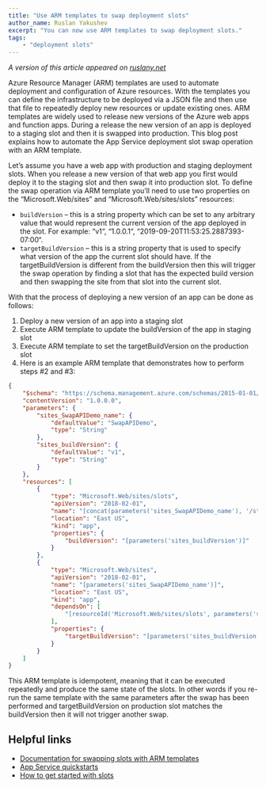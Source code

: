 ```yaml
---
title: "Use ARM templates to swap deployment slots"
author_name: Ruslan Yakushev
excerpt: "You can now use ARM templates to swap deployment slots."
tags:
    - "deployment slots"
---
```


*A version of this article appeared on [ruslany.net](https://ruslany.net/2019/10/using-arm-template-to-swap-app-service-deployment-slots/)*

Azure Resource Manager (ARM) templates are used to automate deployment and configuration of Azure resources. With the templates you can define the infrastructure to be deployed via a JSON file and then use that file to repeatedly deploy new resources or update existing ones. ARM templates are widely used to release new versions of the Azure web apps and function apps. During a release the new version of an app is deployed to a staging slot and then it is swapped into production. This blog post explains how to automate the App Service deployment slot swap operation with an ARM template.

Let’s assume you have a web app with production and staging deployment slots. When you release a new version of that web app you first would deploy it to the staging slot and then swap it into production slot. To define the swap operation via ARM template you’ll need to use two properties on the “Microsoft.Web/sites” and “Microsoft.Web/sites/slots” resources:

- `buildVersion` – this is a string property which can be set to any arbitrary value that would represent the current version of the app deployed in the slot. For example: “v1“, “1.0.0.1“, “2019-09-20T11:53:25.2887393-07:00“.
- `targetBuildVersion` – this is a string property that is used to specify what version of the app the current slot should have. If the targetBuildVersion is different from the buildVersion then this will trigger the swap operation by finding a slot that has the expected build version and then swapping the site from that slot into the current slot.

With that the process of deploying a new version of an app can be done as follows:

1. Deploy a new version of an app into a staging slot
1. Execute ARM template to update the buildVersion of the app in staging slot
1. Execute ARM template to set the targetBuildVersion on the production slot
1. Here is an example ARM template that demonstrates how to perform steps #2 and #3:

```json
{
    "$schema": "https://schema.management.azure.com/schemas/2015-01-01/deploymentTemplate.json#",
    "contentVersion": "1.0.0.0",
    "parameters": {
        "sites_SwapAPIDemo_name": {
            "defaultValue": "SwapAPIDemo",
            "type": "String"
        },
        "sites_buildVersion": {
            "defaultValue": "v1",
            "type": "String"
        }
    },
    "resources": [
        {
            "type": "Microsoft.Web/sites/slots",
            "apiVersion": "2018-02-01",
            "name": "[concat(parameters('sites_SwapAPIDemo_name'), '/staging')]",
            "location": "East US",
            "kind": "app",
            "properties": {
                "buildVersion": "[parameters('sites_buildVersion')]"
            }
        },
        {
            "type": "Microsoft.Web/sites",
            "apiVersion": "2018-02-01",
            "name": "[parameters('sites_SwapAPIDemo_name')]",
            "location": "East US",
            "kind": "app",
            "dependsOn": [
                "[resourceId('Microsoft.Web/sites/slots', parameters('sites_SwapAPIDemo_name'), 'staging')]"
            ],
            "properties": {
                "targetBuildVersion": "[parameters('sites_buildVersion')]"
            }
        }
    ]
}
```

This ARM template is idempotent, meaning that it can be executed repeatedly and produce the same state of the slots. In other words if you re-run the same template with the same parameters after the swap has been performed and targetBuildVersion on production slot matches the buildVersion then it will not trigger another swap.

## Helpful links

- [Documentation for swapping slots with ARM templates](https://docs.microsoft.com/en-us/azure/app-service/deploy-staging-slots#automate-with-arm-templates)
- [App Service quickstarts](https://docs.microsoft.com/en-us/azure/app-service/app-service-web-get-started-dotnet)
- [How to get started with slots](https://docs.microsoft.com/en-us/azure/app-service/deploy-staging-slots#add-a-slot)

